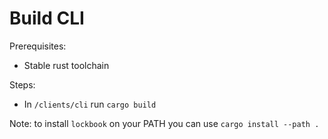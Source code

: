 # Build CLI

Prerequisites:
- Stable rust toolchain

Steps:
- In `/clients/cli` run `cargo build`

Note: to install `lockbook` on your PATH you can use `cargo install --path .`
